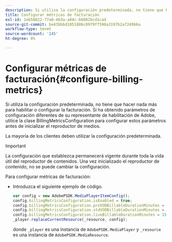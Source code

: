 ```yaml
---
description: Si utiliza la configuración predeterminada, no tiene que hacer nada más para habilitar o configurar la facturación. Si ha obtenido parámetros de configuración diferentes de su representante de habilitación de Adobe, utilice la clase BillingMetricsConfiguration para configurar estos parámetros antes de inicializar el reproductor de medios.
title: Configurar métricas de facturación
exl-id: 1eb50822-77a0-4b3a-a84c-b6082bcd1cad
source-git-commit: be43bbbd1051886c8979ff590a3197b2a7249b6a
workflow-type: tm+mt
source-wordcount: '145'
ht-degree: 0%

---
```


# Configurar métricas de facturación{#configure-billing-metrics}

Si utiliza la configuración predeterminada, no tiene que hacer nada más para habilitar o configurar la facturación. Si ha obtenido parámetros de configuración diferentes de su representante de habilitación de Adobe, utilice la clase BillingMetricsConfiguration para configurar estos parámetros antes de inicializar el reproductor de medios.

La mayoría de los clientes deben utilizar la configuración predeterminada.

>[!IMPORTANT]
>
>La configuración que establezca permanecerá vigente durante toda la vida útil del reproductor de contenidos. Una vez inicializado el reproductor de contenido, no se puede cambiar la configuración.

Para configurar métricas de facturación:

* Introduzca el siguiente ejemplo de código.

   ```js
   var config = new AdobePSDK.MediaPlayerItemConfig(); 
   config.billingMetricsConfiguration.isEnabled = true; 
   config.billingMetricsConfiguration.proVODBillableDurationMinutes = 60; 
   config.billingMetricsConfiguration.stdVODBillableDurationMinutes = 30; 
   config.billingMetricsConfiguration.liveBillableDurationMinutes = 15; 
   _player.replaceCurrentResource(_resource, config);
   ```

   donde `_player` es una instancia de `AdobePSDK.MediaPlayer` y `_resource` es una instancia de `AdobePSDK.MediaResource`.
